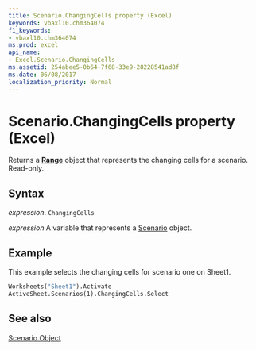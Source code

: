 ```yaml
---
title: Scenario.ChangingCells property (Excel)
keywords: vbaxl10.chm364074
f1_keywords:
- vbaxl10.chm364074
ms.prod: excel
api_name:
- Excel.Scenario.ChangingCells
ms.assetid: 254abee5-0b64-7f68-33e9-28228541ad8f
ms.date: 06/08/2017
localization_priority: Normal
---
```



# Scenario.ChangingCells property (Excel)

Returns a  **[Range](Excel.Range(object).md)** object that represents the changing cells for a scenario. Read-only.


## Syntax

_expression_. `ChangingCells`

_expression_ A variable that represents a [Scenario](Excel.Scenario.md) object.


## Example

This example selects the changing cells for scenario one on Sheet1.


```vb
Worksheets("Sheet1").Activate 
ActiveSheet.Scenarios(1).ChangingCells.Select
```


## See also


[Scenario Object](Excel.Scenario.md)

